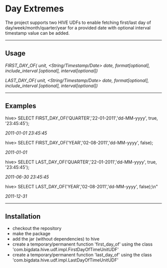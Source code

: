 # Day Extremes
The project supports two HIVE UDFs to enable fetching first/last day of day/week/month/quarter/year for a provided date with optional interval timestamp value can be added.

-----
Usage
-----
*FIRST_DAY_OF(<String> unit, <String/Timestamp/Date> date, <String> format[optional], <boolean> include_interval [optional], <String> interval[optional])*

*LAST_DAY_OF(<String> unit, <String/Timestamp/Date> date, <String> format[optional], <boolean> include_interval [optional], <String> interval[optional])*


--------
Examples
--------
hive> SELECT FIRST_DAY_OF('QUARTER','22-01-2011','dd-MM-yyyy', true, '23:45:45');

*2011-01-01 23:45:45*

hive> SELECT FIRST_DAY_OF('YEAR','02-08-2011','dd-MM-yyyy', false);

*2011-01-01*

hive> SELECT LAST_DAY_OF('QUARTER','22-01-2011','dd-MM-yyyy', true, '23:45:45');

*2011-06-30 23:45:45*

hive> SELECT LAST_DAY_OF('YEAR','02-08-2011','dd-MM-yyyy', false);\n"

*2011-12-31*


------------
Installation
------------

- checkout the repository
- make the package
- add the jar (without dependencies) to hive
- create a temporary/permanent function 'first_day_of' using the class 'com.bigdata.hive.udf.impl.FirstDayOfTimeUnitUDF'
- create a temporary/permanent function 'last_day_of' using the class 'com.bigdata.hive.udf.impl.LastDayOfTimeUnitUDF'
